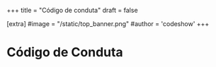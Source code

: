 +++
title = "Código de conduta"
draft = false

[extra]
#image = "/static/top_banner.png"
#author = 'codeshow'
+++

# Código de Conduta

